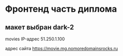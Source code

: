 # Фронтенд часть диплома
## макет выбран dark-2
movies
IP-адрес 51.250.1.100

адрес сайта https://movie.mg.nomoredomainsrocks.ru